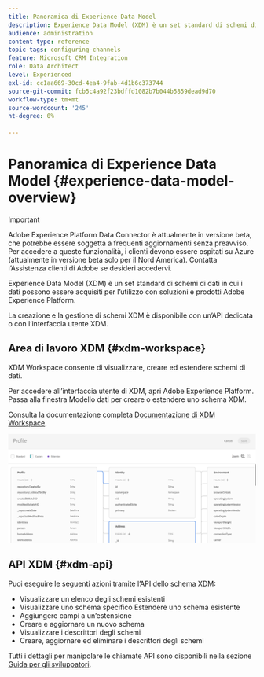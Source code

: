 ```yaml
---
title: Panoramica di Experience Data Model
description: Experience Data Model (XDM) è un set standard di schemi di dati in cui i dati possono essere acquisiti per l’utilizzo con soluzioni e prodotti Adobe Experience Platform.
audience: administration
content-type: reference
topic-tags: configuring-channels
feature: Microsoft CRM Integration
role: Data Architect
level: Experienced
exl-id: cc1aa669-30cd-4ea4-9fab-4d1b6c373744
source-git-commit: fcb5c4a92f23bdffd1082b7b044b5859dead9d70
workflow-type: tm+mt
source-wordcount: '245'
ht-degree: 0%

---
```


# Panoramica di Experience Data Model {#experience-data-model-overview}

>[!IMPORTANT]
>
>Adobe Experience Platform Data Connector è attualmente in versione beta, che potrebbe essere soggetta a frequenti aggiornamenti senza preavviso. Per accedere a queste funzionalità, i clienti devono essere ospitati su Azure (attualmente in versione beta solo per il Nord America). Contatta l’Assistenza clienti di Adobe se desideri accedervi.

Experience Data Model (XDM) è un set standard di schemi di dati in cui i dati possono essere acquisiti per l’utilizzo con soluzioni e prodotti Adobe Experience Platform.

La creazione e la gestione di schemi XDM è disponibile con un’API dedicata o con l’interfaccia utente XDM.

## Area di lavoro XDM {#xdm-workspace}

XDM Workspace consente di visualizzare, creare ed estendere schemi di dati.

Per accedere all’interfaccia utente di XDM, apri Adobe Experience Platform. Passa alla finestra Modello dati per creare o estendere uno schema XDM.

Consulta la documentazione completa [Documentazione di XDM Workspace](https://experienceleague.adobe.com/docs/experience-platform/xdm/api/getting-started.html).

![](assets/aep_xdmworkspace.png)

## API XDM {#xdm-api}

Puoi eseguire le seguenti azioni tramite l’API dello schema XDM:

* Visualizzare un elenco degli schemi esistenti
* Visualizzare uno schema specifico Estendere uno schema esistente
* Aggiungere campi a un’estensione
* Creare e aggiornare un nuovo schema
* Visualizzare i descrittori degli schemi
* Creare, aggiornare ed eliminare i descrittori degli schemi

Tutti i dettagli per manipolare le chiamate API sono disponibili nella sezione [Guida per gli sviluppatori](https://experienceleague.adobe.com/docs/experience-platform/xdm/api/getting-started.html).
